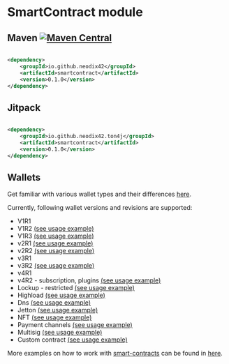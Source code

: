 # SmartContract module

## Maven [![Maven Central][maven-central-svg]][maven-central]

```xml

<dependency>
    <groupId>io.github.neodix42</groupId>
    <artifactId>smartcontract</artifactId>
    <version>0.1.0</version>
</dependency>
```

## Jitpack

```xml

<dependency>
    <groupId>io.github.neodix42.ton4j</groupId>
    <artifactId>smartcontract</artifactId>
    <version>0.1.0</version>
</dependency>
```

## Wallets

Get familiar with various wallet types and their differences [here](README-WALLETS.md).

Currently, following wallet versions and revisions are supported:

* V1R1
* V1R2 [(see usage example)](v1r2-example.md)
* V1R3 [(see usage example)](./src/test/java/org/ton/java/smartcontract/integrationtests/TestWalletV1R3DeployTransfer.java)
* v2R1 [(see usage example)](./src/test/java/org/ton/java/smartcontract/integrationtests/TestWalletV2R1DeployTransferShort.java)
* v2R2 [(see usage example)](./src/test/java/org/ton/java/smartcontract/integrationtests/TestWalletV2R2DeployTransferShort.java)
* v3R1
* v3R2 [(see usage example)](./src/test/java/org/ton/java/smartcontract/integrationtests/TestWalletV3R2DeployTransferShort.java)
* v4R1
* v4R2 - subscription, plugins [(see usage example)](plugin-example.md)
* Lockup - restricted [(see usage example)](./src/test/java/org/ton/java/smartcontract/integrationtests/TestLockupWalletDeployTransfer.java)
* Highload [(see usage example)](./src/test/java/org/ton/java/smartcontract/integrationtests/TestWalletV2Highload.java) 
* Dns [(see usage example)](dns-example.md)
* Jetton [(see usage example)](jetton-example.md)
* NFT [(see usage example)](nft-example.md)
* Payment channels [(see usage example)](./src/test/java/org/ton/java/smartcontract/integrationtests/TestPayments.java) 
* Multisig [(see usage example)](./src/test/java/org/ton/java/smartcontract/integrationtests/TestWalletMultisig.java)
* Custom contract [(see usage example)](custom-smc-example.md)


More examples on how to work with [smart-contracts](../smartcontract/src/main/java/org/ton/java/smartcontract) can be
found in [here](../smartcontract/src/test/java/org/ton/java/smartcontract).

[maven-central-svg]: https://img.shields.io/maven-central/v/io.github.neodix42/smartcontract

[maven-central]: https://mvnrepository.com/artifact/io.github.neodix42/smartcontract

[ton-svg]: https://img.shields.io/badge/Based%20on-TON-blue

[ton]: https://ton.org